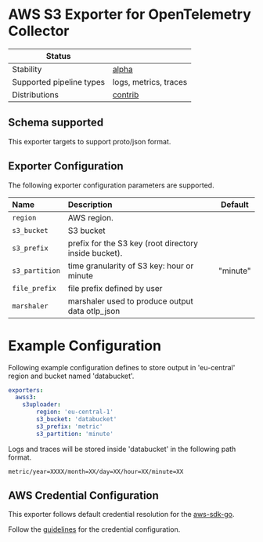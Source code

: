 # AWS S3 Exporter for OpenTelemetry Collector

<!-- status autogenerated section -->
| Status                   |           |
| ------------------------ |-----------|
| Stability                | [alpha]   |
| Supported pipeline types | logs, metrics, traces   |
| Distributions            | [contrib] |

[alpha]: https://github.com/open-telemetry/opentelemetry-collector#alpha
[contrib]: https://github.com/open-telemetry/opentelemetry-collector-releases/tree/main/distributions/otelcol-contrib
<!-- end autogenerated section -->

## Schema supported
This exporter targets to support proto/json format.

## Exporter Configuration

The following exporter configuration parameters are supported. 

| Name           | Description                                           | Default  |
|:---------------|:------------------------------------------------------|----------|
| `region`       | AWS region.                                           |          |
| `s3_bucket`    | S3 bucket                                             |          |
| `s3_prefix`    | prefix for the S3 key (root directory inside bucket). |          |
| `s3_partition` | time granularity of S3 key: hour or minute            | "minute" |
| `file_prefix`  | file prefix defined by user                           |          |
| `marshaler`    | marshaler used to produce output data otlp_json       |          |

# Example Configuration

Following example configuration defines to store output in 'eu-central' region and bucket named 'databucket'.

```yaml
exporters:
  awss3:
    s3uploader:
        region: 'eu-central-1'
        s3_bucket: 'databucket'
        s3_prefix: 'metric'
        s3_partition: 'minute'
```

Logs and traces will be stored inside 'databucket' in the following path format.

```console
metric/year=XXXX/month=XX/day=XX/hour=XX/minute=XX
```

## AWS Credential Configuration

This exporter follows default credential resolution for the
[aws-sdk-go](https://docs.aws.amazon.com/sdk-for-go/api/index.html).

Follow the [guidelines](https://docs.aws.amazon.com/sdk-for-go/v1/developer-guide/configuring-sdk.html) for the
credential configuration.
